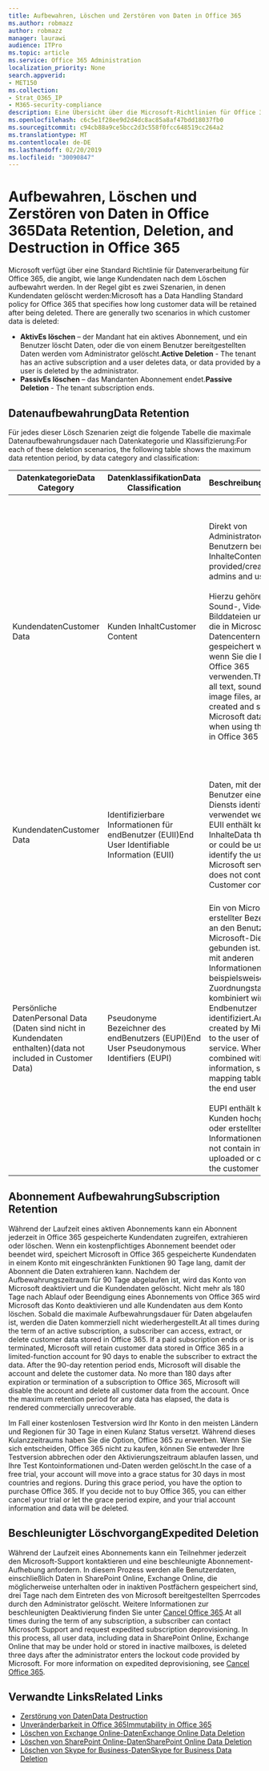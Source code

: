 ```yaml
---
title: Aufbewahren, Löschen und Zerstören von Daten in Office 365
ms.author: robmazz
author: robmazz
manager: laurawi
audience: ITPro
ms.topic: article
ms.service: Office 365 Administration
localization_priority: None
search.appverid:
- MET150
ms.collection:
- Strat_O365_IP
- M365-security-compliance
description: Eine Übersicht über die Microsoft-Richtlinien für Office 365 zur Aufbewahrung, Löschung und Vernichtung von Daten.
ms.openlocfilehash: c6c5e1f28ee9d2d4dc8ac85a8af47bdd18037fb0
ms.sourcegitcommit: c94cb88a9ce5bcc2d3c558f0fcc648519cc264a2
ms.translationtype: MT
ms.contentlocale: de-DE
ms.lasthandoff: 02/20/2019
ms.locfileid: "30090847"
---
```

# <a name="data-retention-deletion-and-destruction-in-office-365"></a><span data-ttu-id="e4646-103">Aufbewahren, Löschen und Zerstören von Daten in Office 365</span><span class="sxs-lookup"><span data-stu-id="e4646-103">Data Retention, Deletion, and Destruction in Office 365</span></span>

<span data-ttu-id="e4646-p101">Microsoft verfügt über eine Standard Richtlinie für Datenverarbeitung für Office 365, die angibt, wie lange Kundendaten nach dem Löschen aufbewahrt werden. In der Regel gibt es zwei Szenarien, in denen Kundendaten gelöscht werden:</span><span class="sxs-lookup"><span data-stu-id="e4646-p101">Microsoft has a Data Handling Standard policy for Office 365 that specifies how long customer data will be retained after being deleted. There are generally two scenarios in which customer data is deleted:</span></span>

- <span data-ttu-id="e4646-106">**AktivEs löschen** – der Mandant hat ein aktives Abonnement, und ein Benutzer löscht Daten, oder die von einem Benutzer bereitgestellten Daten werden vom Administrator gelöscht.</span><span class="sxs-lookup"><span data-stu-id="e4646-106">**Active Deletion** - The tenant has an active subscription and a user deletes data, or data provided by a user is deleted by the administrator.</span></span>
- <span data-ttu-id="e4646-107">**PassivEs löschen** – das Mandanten Abonnement endet.</span><span class="sxs-lookup"><span data-stu-id="e4646-107">**Passive Deletion** - The tenant subscription ends.</span></span>

## <a name="data-retention"></a><span data-ttu-id="e4646-108">Datenaufbewahrung</span><span class="sxs-lookup"><span data-stu-id="e4646-108">Data Retention</span></span>

<span data-ttu-id="e4646-109">Für jedes dieser Lösch Szenarien zeigt die folgende Tabelle die maximale Datenaufbewahrungsdauer nach Datenkategorie und Klassifizierung:</span><span class="sxs-lookup"><span data-stu-id="e4646-109">For each of these deletion scenarios, the following table shows the maximum data retention period, by data category and classification:</span></span>

| <span data-ttu-id="e4646-110">Datenkategorie</span><span class="sxs-lookup"><span data-stu-id="e4646-110">Data Category</span></span> | <span data-ttu-id="e4646-111">Datenklassifikation</span><span class="sxs-lookup"><span data-stu-id="e4646-111">Data Classification</span></span> | <span data-ttu-id="e4646-112">Beschreibung</span><span class="sxs-lookup"><span data-stu-id="e4646-112">Description</span></span> | <span data-ttu-id="e4646-113">Beispiele</span><span class="sxs-lookup"><span data-stu-id="e4646-113">Examples</span></span> | <span data-ttu-id="e4646-114">AufbewahrungsZeitraum</span><span class="sxs-lookup"><span data-stu-id="e4646-114">Retention Period</span></span> |
|-----------------|-----------------|-----------------|----------------------------------|-------------------------------|
| <span data-ttu-id="e4646-115">Kundendaten</span><span class="sxs-lookup"><span data-stu-id="e4646-115">Customer Data</span></span> | <span data-ttu-id="e4646-116">Kunden Inhalt</span><span class="sxs-lookup"><span data-stu-id="e4646-116">Customer Content</span></span>| <span data-ttu-id="e4646-117">Direkt von Administratoren und Benutzern bereitgestellte Inhalte</span><span class="sxs-lookup"><span data-stu-id="e4646-117">Content directly provided/created by admins and users</span></span> <br><br> <span data-ttu-id="e4646-118">Hierzu gehören alle Text-, Sound-, Video-, Bilddateien und Software, die in Microsoft-Datencentern erstellt und gespeichert werden, wenn Sie die Dienste in Office 365 verwenden.</span><span class="sxs-lookup"><span data-stu-id="e4646-118">This includes all text, sound, video, image files, and software created and stored in Microsoft data centers when using the services in Office 365</span></span> | <span data-ttu-id="e4646-119">Beispiele für die am häufigsten verwendeten Office 365-Anwendungen, die Benutzern das Erstellen von Daten ermöglichen, sind Word, Excel, PowerPoint, Outlook und OneNote.</span><span class="sxs-lookup"><span data-stu-id="e4646-119">Examples of the most commonly used Office 365 applications which allow users to author data include Word, Excel, PowerPoint, Outlook and OneNote</span></span> <br><br> <span data-ttu-id="e4646-120">Kunden Inhalte enthalten auch kundeneigene/gelieferte Geheimnisse (Kennwörter, Zertifikate, Verschlüsselungsschlüssel, Speicherschlüssel)</span><span class="sxs-lookup"><span data-stu-id="e4646-120">Customer content also includes customer-owned/provided secrets (passwords, certificates, encryption keys, storage keys)</span></span> | <span data-ttu-id="e4646-121">**AktivEs Lösch Szenario:** höchstens 30 Tage</span><span class="sxs-lookup"><span data-stu-id="e4646-121">**Active Deletion Scenario:** at most 30 days</span></span> <br><br> <span data-ttu-id="e4646-122">**PassivEs Lösch Szenario:** höchstens 180 Tage</span><span class="sxs-lookup"><span data-stu-id="e4646-122">**Passive Deletion Scenario:** at most 180 days</span></span> |
| <span data-ttu-id="e4646-123">Kundendaten</span><span class="sxs-lookup"><span data-stu-id="e4646-123">Customer Data</span></span> | <span data-ttu-id="e4646-124">Identifizierbare Informationen für endBenutzer (EUII)</span><span class="sxs-lookup"><span data-stu-id="e4646-124">End User Identifiable Information (EUII)</span></span> | <span data-ttu-id="e4646-p102">Daten, mit denen der Benutzer eines Microsoft-Diensts identifiziert oder verwendet werden kann. EUII enthält keine Kunden Inhalte</span><span class="sxs-lookup"><span data-stu-id="e4646-p102">Data that identifies or could be used to identify the user of a Microsoft service. EUII does not contain Customer content</span></span> | <span data-ttu-id="e4646-127">Benutzername oder Anzeigename</span><span class="sxs-lookup"><span data-stu-id="e4646-127">User name or display name (DOMAIN\UserName)</span></span> <br><br> <span data-ttu-id="e4646-128">Benutzerprinzipalname (Name @ Domäne)</span><span class="sxs-lookup"><span data-stu-id="e4646-128">User principal name (name@domain)</span></span> <br><br>  <span data-ttu-id="e4646-129">Benutzerspezifische IP-Adressen</span><span class="sxs-lookup"><span data-stu-id="e4646-129">User-specific IP addresses</span></span> | <span data-ttu-id="e4646-130">**AktivEs Lösch Szenario:** höchstens 180 Tage (nur eine mandantenadministrator-Aktion)</span><span class="sxs-lookup"><span data-stu-id="e4646-130">**Active Deletion Scenario:** at most 180 days (only a tenant administrator action)</span></span> <br><br> <span data-ttu-id="e4646-131">**PassivEs Lösch Szenario:** höchstens 180 Tage</span><span class="sxs-lookup"><span data-stu-id="e4646-131">**Passive Deletion Scenario:** at most 180 days</span></span> |
| <span data-ttu-id="e4646-132">Persönliche Daten</span><span class="sxs-lookup"><span data-stu-id="e4646-132">Personal Data</span></span> <br> <span data-ttu-id="e4646-133">(Daten sind nicht in Kundendaten enthalten)</span><span class="sxs-lookup"><span data-stu-id="e4646-133">(data not included in Customer Data)</span></span> | <span data-ttu-id="e4646-134">Pseudonyme Bezeichner des endBenutzers (EUPI)</span><span class="sxs-lookup"><span data-stu-id="e4646-134">End User Pseudonymous Identifiers (EUPI)</span></span> | <span data-ttu-id="e4646-p103">Ein von Microsoft erstellter Bezeichner, der an den Benutzer eines Microsoft-Diensts gebunden ist. Wenn EUPI mit anderen Informationen, wie beispielsweise einer Zuordnungstabelle, kombiniert wird, wird der Endbenutzer identifiziert.</span><span class="sxs-lookup"><span data-stu-id="e4646-p103">An identifier created by Microsoft tied to the user of a Microsoft service. When EUPI is combined with other information, such as a mapping table, it identifies the end user</span></span> <br><br> <span data-ttu-id="e4646-137">EUPI enthält keine vom Kunden hochgeladenen oder erstellten Informationen.</span><span class="sxs-lookup"><span data-stu-id="e4646-137">EUPI does not contain information uploaded or created by the customer</span></span> | <span data-ttu-id="e4646-138">Benutzer-GUIDs, PUIDs oder SIDs</span><span class="sxs-lookup"><span data-stu-id="e4646-138">User GUIDs, PUIDs, or SIDs</span></span> <br><br> <span data-ttu-id="e4646-139">Sitzungs-IDs</span><span class="sxs-lookup"><span data-stu-id="e4646-139">Session IDs</span></span> | <span data-ttu-id="e4646-140">**AktivEs Lösch Szenario:** höchstens 30 Tage</span><span class="sxs-lookup"><span data-stu-id="e4646-140">**Active Deletion Scenario:** at most 30 days</span></span> <br><br> <span data-ttu-id="e4646-141">**PassivEs Lösch Szenario:** höchstens 180 Tage</span><span class="sxs-lookup"><span data-stu-id="e4646-141">**Passive Deletion Scenario:** at most 180 days</span></span> |

## <a name="subscription-retention"></a><span data-ttu-id="e4646-142">Abonnement Aufbewahrung</span><span class="sxs-lookup"><span data-stu-id="e4646-142">Subscription Retention</span></span>

<span data-ttu-id="e4646-p104">Während der Laufzeit eines aktiven Abonnements kann ein Abonnent jederzeit in Office 365 gespeicherte Kundendaten zugreifen, extrahieren oder löschen. Wenn ein kostenpflichtiges Abonnement beendet oder beendet wird, speichert Microsoft in Office 365 gespeicherte Kundendaten in einem Konto mit eingeschränkten Funktionen 90 Tage lang, damit der Abonnent die Daten extrahieren kann. Nachdem der Aufbewahrungszeitraum für 90 Tage abgelaufen ist, wird das Konto von Microsoft deaktiviert und die Kundendaten gelöscht. Nicht mehr als 180 Tage nach Ablauf oder Beendigung eines Abonnements von Office 365 wird Microsoft das Konto deaktivieren und alle Kundendaten aus dem Konto löschen. Sobald die maximale Aufbewahrungsdauer für Daten abgelaufen ist, werden die Daten kommerziell nicht wiederhergestellt.</span><span class="sxs-lookup"><span data-stu-id="e4646-p104">At all times during the term of an active subscription, a subscriber can access, extract, or delete customer data stored in Office 365. If a paid subscription ends or is terminated, Microsoft will retain customer data stored in Office 365 in a limited-function account for 90 days to enable the subscriber to extract the data. After the 90-day retention period ends, Microsoft will disable the account and delete the customer data. No more than 180 days after expiration or termination of a subscription to Office 365, Microsoft will disable the account and delete all customer data from the account. Once the maximum retention period for any data has elapsed, the data is rendered commercially unrecoverable.</span></span>

<span data-ttu-id="e4646-p105">Im Fall einer kostenlosen Testversion wird Ihr Konto in den meisten Ländern und Regionen für 30 Tage in einen Kulanz Status versetzt. Während dieses Kulanzzeitraums haben Sie die Option, Office 365 zu erwerben. Wenn Sie sich entscheiden, Office 365 nicht zu kaufen, können Sie entweder Ihre Testversion abbrechen oder den Aktivierungszeitraum ablaufen lassen, und Ihre Test Kontoinformationen und-Daten werden gelöscht.</span><span class="sxs-lookup"><span data-stu-id="e4646-p105">In the case of a free trial, your account will move into a grace status for 30 days in most countries and regions. During this grace period, you have the option to purchase Office 365. If you decide not to buy Office 365, you can either cancel your trial or let the grace period expire, and your trial account information and data will be deleted.</span></span>

## <a name="expedited-deletion"></a><span data-ttu-id="e4646-151">Beschleunigter Löschvorgang</span><span class="sxs-lookup"><span data-stu-id="e4646-151">Expedited Deletion</span></span>
<span data-ttu-id="e4646-p106">Während der Laufzeit eines Abonnements kann ein Teilnehmer jederzeit den Microsoft-Support kontaktieren und eine beschleunigte Abonnement-Aufhebung anfordern. In diesem Prozess werden alle Benutzerdaten, einschließlich Daten in SharePoint Online, Exchange Online, die möglicherweise unterhalten oder in inaktiven Postfächern gespeichert sind, drei Tage nach dem Eintreten des von Microsoft bereitgestellten Sperrcodes durch den Administrator gelöscht. Weitere Informationen zur beschleunigten Deaktivierung finden Sie unter [Cancel Office 365](https://support.office.com/article/Cancel-Office-365-for-business-b1bc0bef-4608-4601-813a-cdd9f746709a).</span><span class="sxs-lookup"><span data-stu-id="e4646-p106">At all times during the term of any subscription, a subscriber can contact Microsoft Support and request expedited subscription deprovisioning. In this process, all user data, including data in SharePoint Online, Exchange Online that may be under hold or stored in inactive mailboxes, is deleted three days after the administrator enters the lockout code provided by Microsoft. For more information on expedited deprovisioning, see [Cancel Office 365](https://support.office.com/article/Cancel-Office-365-for-business-b1bc0bef-4608-4601-813a-cdd9f746709a).</span></span>

## <a name="related-links"></a><span data-ttu-id="e4646-155">Verwandte Links</span><span class="sxs-lookup"><span data-stu-id="e4646-155">Related Links</span></span>
- [<span data-ttu-id="e4646-156">Zerstörung von Daten</span><span class="sxs-lookup"><span data-stu-id="e4646-156">Data Destruction</span></span>](office-365-data-destruction.md)
- [<span data-ttu-id="e4646-157">Unveränderbarkeit in Office 365</span><span class="sxs-lookup"><span data-stu-id="e4646-157">Immutability in Office 365</span></span>](office-365-data-immutability.md)
- [<span data-ttu-id="e4646-158">Löschen von Exchange Online-Daten</span><span class="sxs-lookup"><span data-stu-id="e4646-158">Exchange Online Data Deletion</span></span>](office-365-exchange-online-data-deletion.md)
- [<span data-ttu-id="e4646-159">Löschen von SharePoint Online-Daten</span><span class="sxs-lookup"><span data-stu-id="e4646-159">SharePoint Online Data Deletion</span></span>](office-365-sharepoint-online-data-deletion.md)
- [<span data-ttu-id="e4646-160">Löschen von Skype for Business-Daten</span><span class="sxs-lookup"><span data-stu-id="e4646-160">Skype for Business Data Deletion</span></span>](office-365-skype-data-deletion.md)